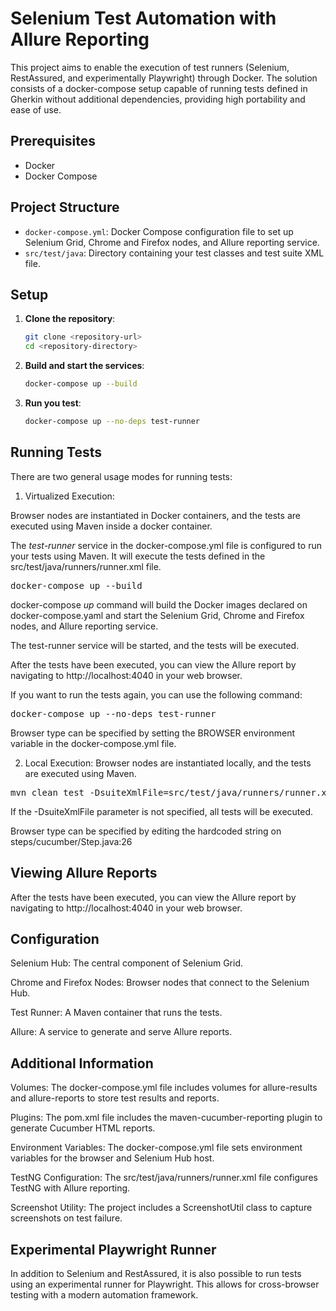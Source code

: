 # Selenium Test Automation with Allure Reporting
This project aims to enable the execution of test runners (Selenium, RestAssured, and experimentally Playwright) through Docker. The solution consists of a docker-compose setup capable of running tests defined in Gherkin without additional dependencies, providing high portability and ease of use.

## Prerequisites

- Docker
- Docker Compose

## Project Structure

- `docker-compose.yml`: Docker Compose configuration file to set up Selenium Grid, Chrome and Firefox nodes, and Allure reporting service.
- `src/test/java`: Directory containing your test classes and test suite XML file.

## Setup

1. **Clone the repository**:
   ```sh
   git clone <repository-url>
   cd <repository-directory>
   ```

2. **Build and start the services**:

    ```sh
    docker-compose up --build
    ```

3. **Run you test**:
    ```sh
    docker-compose up --no-deps test-runner
    ```

## Running Tests
There are two general usage modes for running tests:
1. Virtualized Execution:

Browser nodes are instantiated in Docker containers, and the tests are executed using Maven inside a docker container.

The *test-runner* service in the docker-compose.yml file is configured to run your tests using Maven. It will execute the tests defined in the src/test/java/runners/runner.xml file.
<pre>docker-compose up --build </pre>

docker-compose *up* command will build the Docker images declared on docker-compose.yaml and start the Selenium Grid, Chrome and Firefox nodes, and Allure reporting service. 

The test-runner service will be started, and the tests will be executed.

After the tests have been executed, you can view the Allure report by navigating to http://localhost:4040 in your web browser.

If you want to run the tests again, you can use the following command:
<pre>docker-compose up --no-deps test-runner </pre>

Browser type can be specified by setting the BROWSER environment variable in the docker-compose.yml file.

2. Local Execution:
Browser nodes are instantiated locally, and the tests are executed using Maven.
<pre>mvn clean test -DsuiteXmlFile=src/test/java/runners/runner.xml </pre> 

If the -DsuiteXmlFile parameter is not specified, all tests will be executed.

Browser type can be specified by editing the hardcoded string on steps/cucumber/Step.java:26

## Viewing Allure Reports
After the tests have been executed, you can view the Allure report by navigating to http://localhost:4040 in your web browser.

## Configuration
Selenium Hub: The central component of Selenium Grid.

Chrome and Firefox Nodes: Browser nodes that connect to the Selenium Hub.

Test Runner: A Maven container that runs the tests.

Allure: A service to generate and serve Allure reports.

## Additional Information

Volumes: The docker-compose.yml file includes volumes for allure-results and allure-reports to store test results and reports.

Plugins: The pom.xml file includes the maven-cucumber-reporting plugin to generate Cucumber HTML reports.

Environment Variables: The docker-compose.yml file sets environment variables for the browser and Selenium Hub host.

TestNG Configuration: The src/test/java/runners/runner.xml file configures TestNG with Allure reporting.

Screenshot Utility: The project includes a ScreenshotUtil class to capture screenshots on test failure.

## Experimental Playwright Runner
In addition to Selenium and RestAssured, it is also possible to run tests using an experimental runner for Playwright. This allows for cross-browser testing with a modern automation framework.